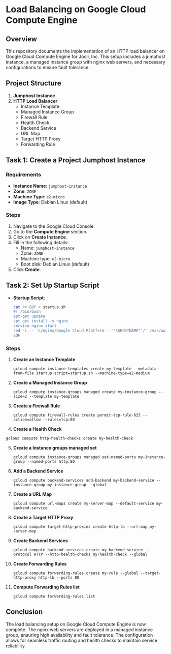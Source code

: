 
# Load Balancing on Google Cloud Compute Engine

## Overview
This repository documents the implementation of an HTTP load balancer on Google Cloud Compute Engine for Jooli, Inc. This setup includes a jumphost instance, a managed instance group with nginx web servers, and necessary configurations to ensure fault tolerance.

## Project Structure

1. **Jumphost Instance**
2. **HTTP Load Balancer**
   - Instance Template
   - Managed Instance Group
   - Firewall Rule
   - Health Check
   - Backend Service
   - URL Map
   - Target HTTP Proxy
   - Forwarding Rule

## Task 1: Create a Project Jumphost Instance

### Requirements
- **Instance Name**: `jumphost-instance`
- **Zone**: `ZONE`
- **Machine Type**: `e2-micro`
- **Image Type**: Debian Linux (default)

### Steps
1. Navigate to the Google Cloud Console.
2. Go to the **Compute Engine** section.
3. Click on **Create Instance**.
4. Fill in the following details:
   - Name: `jumphost-instance`
   - Zone: `ZONE`
   - Machine type: `e2-micro`
   - Boot disk: Debian Linux (default)
5. Click **Create**.

## Task 2: Set Up Startup Script

- **Startup Script**:
  ```bash
  cat << EOF > startup.sh
  #! /bin/bash
  apt-get update
  apt-get install -y nginx
  service nginx start
  sed -i -- 's/nginx/Google Cloud Platform - '"\$HOSTNAME"'/' /var/www/html/index.nginx-debian.html
  EOF
  ```

### Steps

1. **Create an Instance Template**
   ```
   gcloud compute instance-templates create my-template --metadata-from-file startup-script=startup.sh --machine-type=e2-medium
   ```
  

2. **Create a Managed Instance Group**
   ```
   gcloud compute instance-groups managed create my-instance-group --size=2 --template my-template
   ```

3. **Create a Firewall Rule**
   ```
   gcloud compute firewall-rules create permit-tcp-rule-625 --action=allow --rules=tcp:80
   ```

4. **Create a Health Check**
  ```
gcloud compute http-health-checks create my-health-check
```
5. **Create a Instance groups managed set**
   ```
   gcloud compute instance-groups managed set-named-ports my-instance-group --named-ports http:80
   ```

6. **Add a Backend Service**
   ```
   gcloud compute backend-services add-backend my-backend-service --instance-group my-instance-group --global
   ```

6. **Create a URL Map**
   ```
   gcloud compute url-maps create my-server-map --default-service my-backend-service
   ```

7. **Create a Target HTTP Proxy**
   ```
   gcloud compute target-http-proxies create http-lb --url-map my-server-map
   ```

8. **Create Backend Services**
   ```
   gcloud compute backend-services create my-backend-service --protocol HTTP --http-health-checks my-health-check --global
   ```
8. **Create Forwarding Rules**
   ```
   gcloud compute forwarding-rules create my-rule --global --target-http-proxy http-lb --ports 80
   ```
9. **Compute Forwarding Rules list**
   ```
   gcloud compute forwarding-rules list
   ```

## Conclusion
The load balancing setup on Google Cloud Compute Engine is now complete. The nginx web servers are deployed in a managed instance group, ensuring high availability and fault tolerance. The configuration allows for seamless traffic routing and health checks to maintain service reliability.
